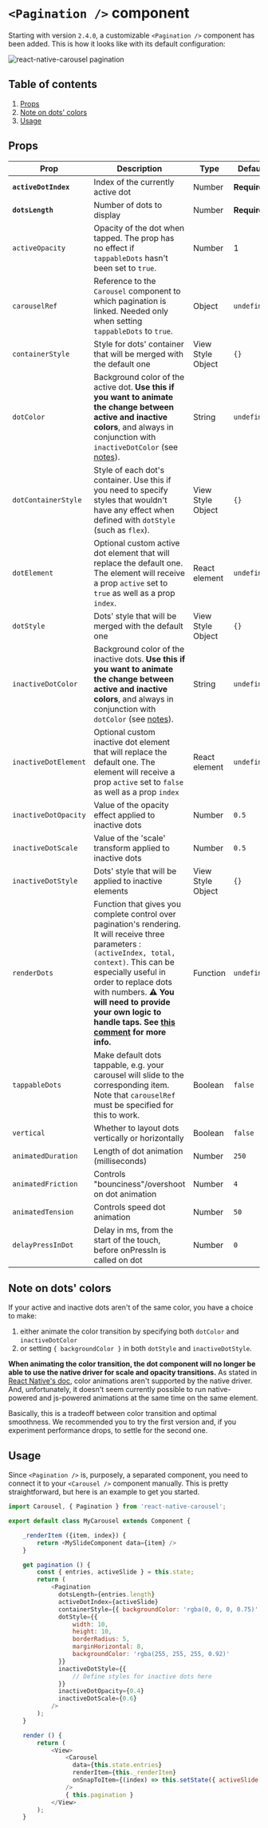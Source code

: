 # `<Pagination />` component

Starting with version `2.4.0`, a customizable `<Pagination />` component has been added. This is how it looks like with its default configuration:

![react-native-carousel pagination](https://i.imgur.com/FLQcGGL.gif)

## Table of contents

1. [Props](#props)
1. [Note on dots' colors](#note-on-dots-colors)
1. [Usage](#usage)

## Props

| Prop                 | Description                                                                                                                                                                                                                                                                                                                                                                                                   | Type              | Default      |
| -------------------- | ------------------------------------------------------------------------------------------------------------------------------------------------------------------------------------------------------------------------------------------------------------------------------------------------------------------------------------------------------------------------------------------------------------- | ----------------- | ------------ |
| **`activeDotIndex`** | Index of the currently active dot                                                                                                                                                                                                                                                                                                                                                                             | Number            | **Required** |
| **`dotsLength`**     | Number of dots to display                                                                                                                                                                                                                                                                                                                                                                                     | Number            | **Required** |
| `activeOpacity`      | Opacity of the dot when tapped. The prop has no effect if `tappableDots` hasn't been set to `true`.                                                                                                                                                                                                                                                                                                           | Number            | 1            |
| `carouselRef`        | Reference to the `Carousel` component to which pagination is linked. Needed only when setting `tappableDots` to `true`.                                                                                                                                                                                                                                                                                       | Object            | `undefined`  |
| `containerStyle`     | Style for dots' container that will be merged with the default one                                                                                                                                                                                                                                                                                                                                            | View Style Object | `{}`         |
| `dotColor`           | Background color of the active dot. **Use this if you want to animate the change between active and inactive colors**, and always in conjunction with `inactiveDotColor` (see [notes](#dots-colors)).                                                                                                                                                                                                         | String            | `undefined`  |
| `dotContainerStyle`  | Style of each dot's container. Use this if you need to specify styles that wouldn't have any effect when defined with `dotStyle` (such as `flex`).                                                                                                                                                                                                                                                            | View Style Object | `{}`         |
| `dotElement`         | Optional custom active dot element that will replace the default one. The element will receive a prop `active` set to `true` as well as a prop `index`.                                                                                                                                                                                                                                                       | React element     | `undefined`  |
| `dotStyle`           | Dots' style that will be merged with the default one                                                                                                                                                                                                                                                                                                                                                          | View Style Object | `{}`         |
| `inactiveDotColor`   | Background color of the inactive dots. **Use this if you want to animate the change between active and inactive colors**, and always in conjunction with `dotColor` (see [notes](#dots-colors)).                                                                                                                                                                                                              | String            | `undefined`  |
| `inactiveDotElement` | Optional custom inactive dot element that will replace the default one. The element will receive a prop `active` set to `false` as well as a prop `index`                                                                                                                                                                                                                                                     | React element     | `undefined`  |
| `inactiveDotOpacity` | Value of the opacity effect applied to inactive dots                                                                                                                                                                                                                                                                                                                                                          | Number            | `0.5`        |
| `inactiveDotScale`   | Value of the 'scale' transform applied to inactive dots                                                                                                                                                                                                                                                                                                                                                       | Number            | `0.5`        |
| `inactiveDotStyle`   | Dots' style that will be applied to inactive elements                                                                                                                                                                                                                                                                                                                                                         | View Style Object | `{}`         |
| `renderDots`         | Function that gives you complete control over pagination's rendering. It will receive three parameters : `(activeIndex, total, context)`. This can be especially useful in order to replace dots with numbers. **:warning: You will need to provide your own logic to handle taps. See [this comment](https://github.com/meliorence/react-native-carousel/issues/273#issuecomment-368295203) for more info.** | Function          | `undefined`  |
| `tappableDots`       | Make default dots tappable, e.g. your carousel will slide to the corresponding item. Note that `carouselRef` must be specified for this to work.                                                                                                                                                                                                                                                              | Boolean           | `false`      |
| `vertical`           | Whether to layout dots vertically or horizontally                                                                                                                                                                                                                                                                                                                                                             | Boolean           | `false`      |
| `animatedDuration`   | Length of dot animation (milliseconds)                                                                                                                                                                                                                                                                                                                                                                        | Number            | `250`        |
| `animatedFriction`   | Controls "bounciness"/overshoot on dot animation                                                                                                                                                                                                                                                                                                                                                              | Number            | `4`          |
| `animatedTension`    | Controls speed dot animation                                                                                                                                                                                                                                                                                                                                                                                  | Number            | `50`         |
| `delayPressInDot`    | Delay in ms, from the start of the touch, before onPressIn is called on dot                                                                                                                                                                                                                                                                                                                                   | Number            | `0`          |

## Note on dots' colors

If your active and inactive dots aren't of the same color, you have a choice to make:

1. either animate the color transition by specifying both `dotColor` and `inactiveDotColor`
1. or setting `{ backgroundColor }` in both `dotStyle` and `inactiveDotStyle`.

**When animating the color transition, the dot component will no longer be able to use the native driver for scale and opacity transitions.** As stated in [React Native's doc](https://facebook.github.io/react-native/docs/animations.html#caveats), color animations aren't supported by the native driver. And, unfortunately, it doesn't seem currently possible to run native-powered and js-powered animations at the same time on the same element.

Basically, this is a tradeoff between color transition and optimal smoothness. We recommended you to try the first version and, if you experiment performance drops, to settle for the second one.

## Usage

Since `<Pagination />` is, purposely, a separated component, you need to connect it to your `<Carousel />` component manually. This is pretty straightforward, but here is an example to get you started.

```javascript
import Carousel, { Pagination } from 'react-native-carousel';

export default class MyCarousel extends Component {

    _renderItem ({item, index}) {
        return <MySlideComponent data={item} />
    }

    get pagination () {
        const { entries, activeSlide } = this.state;
        return (
            <Pagination
              dotsLength={entries.length}
              activeDotIndex={activeSlide}
              containerStyle={{ backgroundColor: 'rgba(0, 0, 0, 0.75)' }}
              dotStyle={{
                  width: 10,
                  height: 10,
                  borderRadius: 5,
                  marginHorizontal: 8,
                  backgroundColor: 'rgba(255, 255, 255, 0.92)'
              }}
              inactiveDotStyle={{
                  // Define styles for inactive dots here
              }}
              inactiveDotOpacity={0.4}
              inactiveDotScale={0.6}
            />
        );
    }

    render () {
        return (
            <View>
                <Carousel
                  data={this.state.entries}
                  renderItem={this._renderItem}
                  onSnapToItem={(index) => this.setState({ activeSlide: index }) }
                />
                { this.pagination }
            </View>
        );
    }
```
